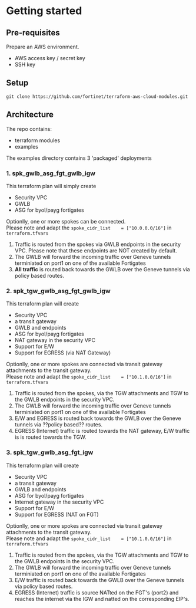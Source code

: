 # Getting started

## Pre-requisites
Prepare an AWS environment. 
- AWS access key / secret key
- SSH key

## Setup
```
git clone https://github.com/fortinet/terraform-aws-cloud-modules.git
```

## Architecture 
The repo contains:
- terraform modules
- examples

The examples directory contains 3 'packaged' deployments

### 1. spk_gwlb_asg_fgt_gwlb_igw
This terraform plan will simply create
- Security VPC
- GWLB
- ASG for byol/payg fortigates

Optionlly, one or more spokes can be connected.<br>
Please note and adapt the `spoke_cidr_list    = ["10.0.0.0/16"]` in `terraform.tfvars`

1. Traffic is routed from the spokes via GWLB endpoints in the security VPC. Please note that these endpoints are NOT created by default.<br>
2. The GWLB will forward the incoming traffic over Geneve tunnels terminiated on port1 on one of the available Fortigates<br>
3. **All traffic** is routed back towards the GWLB over the Geneve tunnels via policy based routes.<br>
	
### 2. spk_tgw_gwlb_asg_fgt_gwlb_igw
This terraform plan will create 
- Security VPC
- a transit gateway
- GWLB and endpoints
- ASG for byol/payg fortigates
- NAT gateway in the security VPC
- Support for E/W
- Support for EGRESS (via NAT Gateway)

Optionlly, one or more spokes are connected via transit gateway attachments to the transit gateway.<br>
Please note and adapt the `spoke_cidr_list    = ["10.1.0.0/16"]` in `terraform.tfvars`

1. Traffic is routed from the spokes, via the TGW attachments and TGW to the GWLB endpoints in the security VPC.<br>
2. The GWLB will forward the incoming traffic over Geneve tunnels terminiated on port1 on one of the available Fortigates<br>
3. E/W and EGRESS is routed back towards the GWLB over the Geneve tunnels via ??policy based?? routes.<br>
4. EGRESS (Internet) traffic is routed towards the NAT gateway, E/W traffic is is routed towards the TGW.<br>
	
### 3. spk_tgw_gwlb_asg_fgt_igw
This terraform plan will create 
- Security VPC
- a transit gateway
- GWLB and endpoints
- ASG for byol/payg fortigates
- Internet gateway in the security VPC
- Support for E/W
- Support for EGRESS (NAT on FGT)

Optionlly, one or more spokes are connected via transit gateway attachments to the transit gateway.<br>
Please note and adapt the `spoke_cidr_list    = ["10.1.0.0/16"]` in `terraform.tfvars`

1. Traffic is routed from the spokes, via the TGW attachments and TGW to the GWLB endpoints in the security VPC.<br>
2. The GWLB will forward the incoming traffic over Geneve tunnels terminiated on port1 on one of the available Fortigates<br>
3. E/W traffic is routed back towards the GWLB over the Geneve tunnels via policy based routes.<br>
4. EGRESS (Internet) traffic is source NATted on the FGT's (port2) and reaches the internet via the IGW and natted on the corresponding EIP's.<br>
